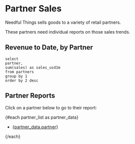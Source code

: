 # Partner Sales

Needful Things sells goods to a variety of retail partners. 

These partners need individual reports on those sales trends.


## Revenue to Date, by Partner

```partner_list
select
partner,
sum(sales) as sales_usd1m
from partners
group by 1
order by 2 desc
```

<BarChart data={partner_list} title='Sales per partner' swapXY/>

## Partner Reports

Click on a partner below to go to their report:

{#each partner_list as partner_data}

- [{partner_data.partner}](/partner-reports/{partner_data.partner}/)

{/each}
